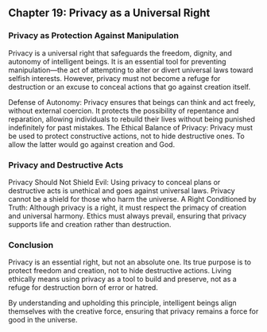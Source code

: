 ## Chapter 19: Privacy as a Universal Right
### Privacy as Protection Against Manipulation
Privacy is a universal right that safeguards the freedom, dignity, and autonomy of intelligent beings. It is an essential tool for preventing manipulation—the act of attempting to alter or divert universal laws toward selfish interests. However, privacy must not become a refuge for destruction or an excuse to conceal actions that go against creation itself.

Defense of Autonomy:
Privacy ensures that beings can think and act freely, without external coercion.
It protects the possibility of repentance and reparation, allowing individuals to rebuild their lives without being punished indefinitely for past mistakes.
The Ethical Balance of Privacy:
Privacy must be used to protect constructive actions, not to hide destructive ones. To allow the latter would go against creation and God.
### Privacy and Destructive Acts
Privacy Should Not Shield Evil:
Using privacy to conceal plans or destructive acts is unethical and goes against universal laws.
Privacy cannot be a shield for those who harm the universe.
A Right Conditioned by Truth:
Although privacy is a right, it must respect the primacy of creation and universal harmony.
Ethics must always prevail, ensuring that privacy supports life and creation rather than destruction.
### Conclusion
Privacy is an essential right, but not an absolute one. Its true purpose is to protect freedom and creation, not to hide destructive actions. Living ethically means using privacy as a tool to build and preserve, not as a refuge for destruction born of error or hatred.

By understanding and upholding this principle, intelligent beings align themselves with the creative force, ensuring that privacy remains a force for good in the universe.